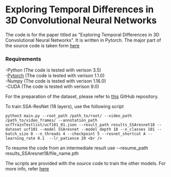 # Exploring Temporal Differences in 3D Convolutional Neural Networks

The code is for the paper titled as "Exploring Temporal Differences in 3D Convolutional Neural Networks". It is written in Pytorch. The major part of the source code is taken form [here](https://github.com/kenshohara/3D-ResNets-PyTorch)<br />

### Requirements
-Python (The code is tested with verison 3.5)<br />
-[Pytorch](https://pytorch.org/) (The code is tested with verison 1.1.0)<br />
-Numpy (The code is tested with verison 1.16.0)<br />
-CUDA (The code is tested with verison 9.0)<br />

For the preparation of the dataset, please refer to [this](https://github.com/kenshohara/3D-ResNets-PyTorch) GitHub repository.


To train SSA-ResNet (18 layers), use the following script<br />
```
python3 main.py --root_path /path_to/root/ --video_path /path_to/video_frames/ --annotation_path ucfTrainTestlist/ucf101_01.json --result_path results_SSAresnet18 --dataset ucf101 --model SSAresnet --model_depth 18 --n_classes 101 --batch_size 8 --n_threads 4 --checkpoint 5 --resnet_shortcut A --learning_rate 0.1  --lr_patience 20 <br />
```
To resume the code from an intermediate result use --resume_path results_SSAresnet18/file_name.pth<br />

The scripts are provided with the source code to train the other models. For more info, refer [here](https://github.com/kenshohara/3D-ResNets-PyTorch)
